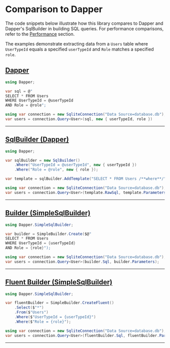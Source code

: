 # Comparison to Dapper

The code snippets below illustrate how this library compares to Dapper and Dapper's SqlBuilder in building SQL queries. For performance comparisons, refer to the [Performance](../miscellaneous/performance.md) section.

The examples demonstrate extracting data from a `Users` table where `UserTypeId` equals a specified `userTypeId` and `Role` matches a specified `role`.

## [Dapper](#tab/dapper)

```csharp
using Dapper;

var sql = @"
SELECT * FROM Users
WHERE UserTypeId = @userTypeId
AND Role = @role";

using var connection = new SqliteConnection("Data Source=database.db");
var users = connection.Query<User>(sql, new { userTypeId, role })
```

---

## [SqlBuilder (Dapper)](#tab/dapper-sqlbuilder)

```csharp
using Dapper;

var sqlBuilder = new SqlBuilder()
    .Where("UserTypeId = @userTypeId", new { userTypeId })
    .Where("Role = @role", new { role });

var template = sqlBuilder.AddTemplate("SELECT * FROM Users /**where**/");

using var connection = new SqliteConnection("Data Source=database.db");
var users = connection.Query<User>(template.RawSql, template.Parameters);
```

---

## [Builder (SimpleSqlBuilder)](#tab/builder)

```csharp
using Dapper.SimpleSqlBuilder;

var builder = SimpleBuilder.Create($@"
SELECT * FROM Users
WHERE UserTypeId = {userTypeId}
AND Role = {role}");

using var connection = new SqliteConnection("Data Source=database.db");
var users = connection.Query<User>(builder.Sql, builder.Parameters);
```

---

## [Fluent Builder (SimpleSqlBuilder)](#tab/fluent-builder)

```csharp
using Dapper.SimpleSqlBuilder;

var fluentBuilder = SimpleBuilder.CreateFluent()
    .Select($"*")
    .From($"Users")
    .Where($"UserTypeId = {userTypeId}")
    .Where($"Role = {role}");

using var connection = new SqliteConnection("Data Source=database.db");
var users = connection.Query<User>(fluentBuilder.Sql, fluentBuilder.Parameters);
```

---
